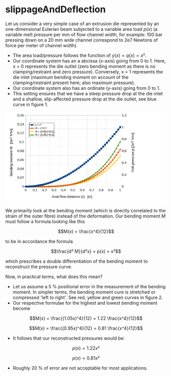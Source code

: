 # slippageAndDeflection

Let us consider a very simple case of an extrusion die represented by an one-dimensional Eulerian beam subjected to a variable area load $p(x)$ (a variable melt pressure per mm of flow channel width, for example: 100 bar pressing down on a 20 mm wide channel correspond to 2e7 Newtons of force per meter of channel width).
* The area load/pressure follows the function of $y(x) = q(x) = x²$. 
* Our coordinate system has an a abcissa (x-axis) going from 0 to 1. Here, x = 0 represents the die outlet (zero bending moment as there is no clamping/restraint and zero pressure). Conversely, x = 1 represents the die inlet (maximum bending moment on account of the clamping/restraint present here; also maximum pressure).
* Our coordinate system also has an ordinate (y-axis) going from 0 to 1.
* This setting ensures that we have a steep pressure drop at the die inlet and a shallow, slip-affected pressure drop at the die outlet, see blue curve in figure 1.
  

![figure1](https://github.com/malteschoen/slippageAndDeflection/blob/main/figure1.png)

We primarily look at the bending moment (which is directly correlated to the strain of the outer fibre) instead of the deformation. Our bending moment $M$ must follow a formula looking like this
```math
M(x) =   \frac{x^4}{12}
```

to be in accordance the formula 
```math
\frac{d² M}{d²x}  = p(x) = x²
```
which prescribes a double differentiation of the bending moment to reconstruct the pressure curve.


Now, in practical terms, what does this mean?
* Let us assume a 5 % positional error in the measurement of the bending moment. In simpler terms, the bending moment cure is stretched or compressed 'left to right'. See red, yellow and green curves in figure 2.
*  Our respective formulae for the highest and lowest bending moment become
 ```math
M(x) =   \frac{(1.05x)^4}{12} = 1.22 \frac{x^4}{12}
```
 ```math
M(x) =   \frac{(0.95x)^4}{12} = 0.81 \frac{x^4}{12}
```

* It follows that our reconstructed pressures would be:
```math
p(x) =   1.22x² 
```
 ```math
p(x) =   0.81x²
```
* Roughly 20 % of error are not acceptable for most applications.
